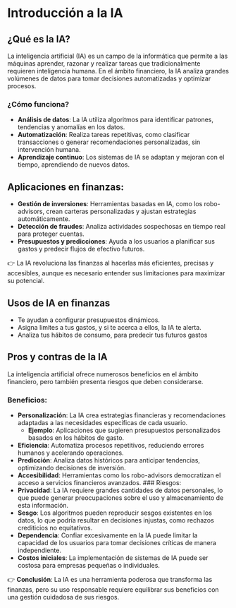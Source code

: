 # Introducción a la IA

## ¿Qué es la IA?
La inteligencia artificial (IA) es un campo de la informática que permite a las máquinas aprender, razonar y realizar tareas que tradicionalmente requieren inteligencia humana. En el ámbito financiero, la IA analiza grandes volúmenes de datos para tomar decisiones automatizadas y optimizar procesos.

### ¿Cómo funciona?
- **Análisis de datos**: La IA utiliza algoritmos para identificar patrones, tendencias y anomalías en los datos.
- **Automatización**: Realiza tareas repetitivas, como clasificar transacciones o generar recomendaciones personalizadas, sin intervención humana.
- **Aprendizaje continuo**: Los sistemas de IA se adaptan y mejoran con el tiempo, aprendiendo de nuevos datos.

## Aplicaciones en finanzas:
- **Gestión de inversiones**: Herramientas basadas en IA, como los robo-advisors, crean carteras personalizadas y ajustan estrategias automáticamente.
- **Detección de fraudes**: Analiza actividades sospechosas en tiempo real para proteger cuentas.
- **Presupuestos y predicciones**: Ayuda a los usuarios a planificar sus gastos y predecir flujos de efectivo futuros.

👉 La IA revoluciona las finanzas al hacerlas más eficientes, precisas y accesibles, aunque es necesario entender sus limitaciones para maximizar su potencial.

## Usos de IA en finanzas
- Te ayudan a configurar presupuestos dinámicos.
- Asigna limites a tus gastos, y si te acerca a ellos, la IA te alerta.
- Analiza tus hábitos de consumo, para predecir tus futuros gastos


## Pros y contras de la IA
La inteligencia artificial ofrece numerosos beneficios en el ámbito financiero, pero también presenta riesgos que deben considerarse.

### Beneficios:
- **Personalización**: La IA crea estrategias financieras y recomendaciones adaptadas a las necesidades específicas de cada usuario.
    - **Ejemplo**: Aplicaciones que sugieren presupuestos personalizados basados en los hábitos de gasto.
- **Eficiencia**: Automatiza procesos repetitivos, reduciendo errores humanos y acelerando operaciones.
- **Predicción**: Analiza datos históricos para anticipar tendencias, optimizando decisiones de inversión.
- **Accesibilidad**: Herramientas como los robo-advisors democratizan el acceso a servicios financieros avanzados. ### Riesgos:
- **Privacidad**: La IA requiere grandes cantidades de datos personales, lo que puede generar preocupaciones sobre el uso y almacenamiento de esta información.
- **Sesgo**: Los algoritmos pueden reproducir sesgos existentes en los datos, lo que podría resultar en decisiones injustas, como rechazos crediticios no equitativos.
- **Dependencia**: Confiar excesivamente en la IA puede limitar la capacidad de los usuarios para tomar decisiones críticas de manera independiente.
- **Costos iniciales**: La implementación de sistemas de IA puede ser costosa para empresas pequeñas o individuales.

👉 **Conclusión**: La IA es una herramienta poderosa que transforma las finanzas, pero su uso responsable requiere equilibrar sus beneficios con una gestión cuidadosa de sus riesgos.